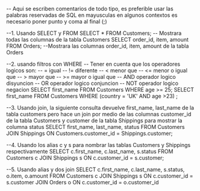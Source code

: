 -- Aqui se escriben comentarios de todo tipo, es preferible usar las palabras reservadas de SQL en mayusculas en algunos contextos es necesario poner punto y coma al final (;)

--1. Usando SELECT y FROM
SELECT * FROM Customers;  -- Mostrara todas las columnas de la tabla Customers
SELECT order_id, item, amount FROM Orders; --Mostrara las columnas order_id, item, amount de la tabla Orders

--2. usando filtros con WHERE
-- Tener en cuenta que los operadores logicos son:
-- = igual
-- != diferente
-- < menor que
-- <= menor o igual que
-- > mayor que
-- >= mayor o igual que
-- AND operador logico disyuncion
-- OR operador logico conjuncion
-- NOT operador logico negacion
SELECT first_name FROM Customers WHERE age >= 25; 
SELECT first_name FROM Customers WHERE (country = 'UK' AND age >23) ;

--3. Usando join, la siguiente consulta devuelve  first_name, last_name de la tabla customers pero hace un join por medio de las columnas customer_id de la tabla Customers y customer de la tabla Shippings para mostrar la columna status
SELECT first_name, last_name, status
	FROM Customers
	JOIN Shippings ON Customers.customer_id = Shippings.customer;
    
 --4. Usando los alias c y s para nombrar las tablas Customers y Shippings respectivamente
SELECT c.first_name, c.last_name, s.status
 	FROM Customers c
    JOIN Shippings s ON c.customer_id = s.customer;
    
--5. Usando alias y dos join
SELECT c.first_name, c.last_name, s.status, o.item, o.amount
	FROM Customers c
    JOIN Shippings s ON c.customer_id = s.customer
    JOIN Orders o ON c.customer_id = o.customer_id